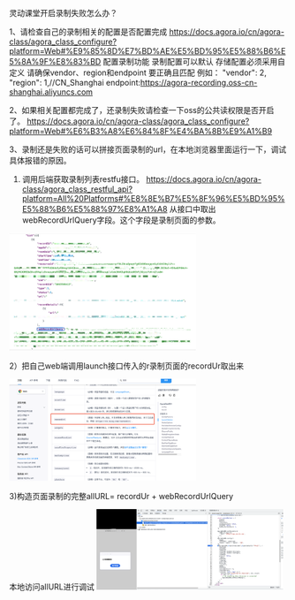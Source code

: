 灵动课堂开启录制失败怎么办？

1、请检查自己的录制相关的配置是否配置完成 https://docs.agora.io/cn/agora-class/agora_class_configure?platform=Web#%E9%85%8D%E7%BD%AE%E5%BD%95%E5%88%B6%E5%8A%9F%E8%83%BD
配置录制功能
录制配置可以默认
存储配置必须采用自定义
请确保vendor、region和endpoint 要正确且匹配
例如：
"vendor": 2,
"region": 1,//CN_Shanghai
endpoint:https://agora-recording.oss-cn-shanghai.aliyuncs.com

2、如果相关配置都完成了，还录制失败请检查一下oss的公共读权限是否开启了。
https://docs.agora.io/cn/agora-class/agora_class_configure?platform=Web#%E6%B3%A8%E6%84%8F%E4%BA%8B%E9%A1%B9


3、录制还是失败的话可以拼接页面录制的url，在本地浏览器里面运行一下，调试具体报错的原因。
1) 调用后端获取录制列表restfu接口。
https://docs.agora.io/cn/agora-class/agora_class_restful_api?platform=All%20Platforms#%E8%8E%B7%E5%8F%96%E5%BD%95%E5%88%B6%E5%88%97%E8%A1%A8
从接口中取出webRecordUrlQuery字段。这个字段是录制页面的参数。

<img src="./images/webRecordUrlQuery.png" style="zoom: 33%;" />

2）把自己web端调用launch接口传入的r录制页面的recordUr取出来

<img src="./images/launch_record_url.png" style="zoom: 33%;" />


3)构造页面录制的完整allURL= recordUr + webRecordUrlQuery

本地访问allURL进行调试
<img src="./images/record_debug_page.png" style="zoom: 33%;" />










